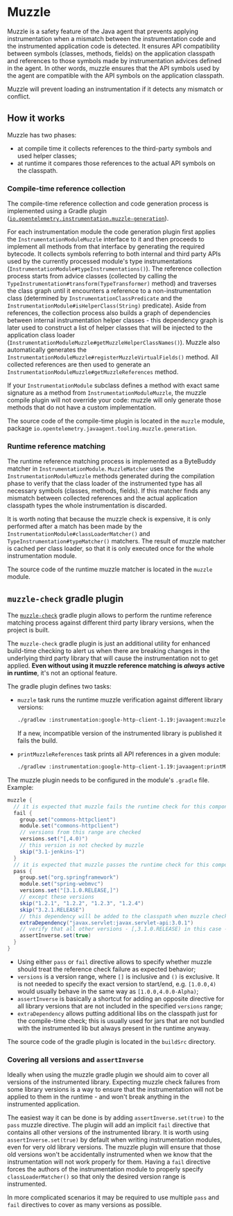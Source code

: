# Muzzle

Muzzle is a safety feature of the Java agent that prevents applying instrumentation when a mismatch
between the instrumentation code and the instrumented application code is detected.
It ensures API compatibility between symbols (classes, methods, fields) on the application classpath
and references to those symbols made by instrumentation advices defined in the agent.
In other words, muzzle ensures that the API symbols used by the agent are compatible with the API
symbols on the application classpath.

Muzzle will prevent loading an instrumentation if it detects any mismatch or conflict.

## How it works

Muzzle has two phases:
* at compile time it collects references to the third-party symbols and used helper classes;
* at runtime it compares those references to the actual API symbols on the classpath.

### Compile-time reference collection

The compile-time reference collection and code generation process is implemented using a Gradle
plugin ([`io.opentelemetry.instrumentation.muzzle-generation`](https://plugins.gradle.org/plugin/io.opentelemetry.instrumentation.muzzle-generation)).

For each instrumentation module the code generation plugin first applies
the `InstrumentationModuleMuzzle` interface to it and then proceeds to implement all methods from
that interface by generating the required bytecode.
It collects symbols referring to both internal and third party APIs used by the currently processed
module's type instrumentations (`InstrumentationModule#typeInstrumentations()`). The reference
collection process starts from advice classes (collected by calling the
`TypeInstrumentation#transform(TypeTransformer)` method) and traverses the class graph until it
encounters a reference to a non-instrumentation class (determined by `InstrumentationClassPredicate`
and the `InstrumentationModule#isHelperClass(String)` predicate). Aside from references, the
collection process also builds a graph of dependencies between internal instrumentation helper
classes - this dependency graph is later used to construct a list of helper classes that will be
injected to the application class loader (`InstrumentationModuleMuzzle#getMuzzleHelperClassNames()`).
Muzzle also automatically generates the `InstrumentationModuleMuzzle#registerMuzzleVirtualFields()`
method. All collected references are then used to generate
an `InstrumentationModuleMuzzle#getMuzzleReferences` method.

If your `InstrumentationModule` subclass defines a method with exact same signature as a method
from `InstrumentationModuleMuzzle`, the muzzle compile plugin will not override your code:
muzzle will only generate those methods that do not have a custom implementation.

The source code of the compile-time plugin is located in the `muzzle` module,
package `io.opentelemetry.javaagent.tooling.muzzle.generation`.

### Runtime reference matching

The runtime reference matching process is implemented as a ByteBuddy matcher in `InstrumentationModule`.
`MuzzleMatcher` uses the `InstrumentationModuleMuzzle` methods generated during the compilation phase
to verify that the class loader of the instrumented type has all necessary symbols (classes,
methods, fields). If this matcher finds any mismatch between collected references and the
actual application classpath types the whole instrumentation is discarded.

It is worth noting that because the muzzle check is expensive, it is only performed after a match
has been made by the `InstrumentationModule#classLoaderMatcher()` and `TypeInstrumentation#typeMatcher()`
matchers. The result of muzzle matcher is cached per class loader, so that it is only executed
once for the whole instrumentation module.

The source code of the runtime muzzle matcher is located in the `muzzle` module.

## `muzzle-check` gradle plugin

The [`muzzle-check`](https://plugins.gradle.org/plugin/io.opentelemetry.instrumentation.muzzle-check)
gradle plugin allows to perform the runtime reference matching process against different third party
library versions, when the project is built.

The `muzzle-check` gradle plugin is just an additional utility for enhanced build-time checking
to alert us when there are breaking changes in the underlying third party library
that will cause the instrumentation not to get applied.
**Even without using it muzzle reference matching is _always_ active in runtime**,
it's not an optional feature.

The gradle plugin defines two tasks:

* `muzzle` task runs the runtime muzzle verification against different library versions:
    ```sh
    ./gradlew :instrumentation:google-http-client-1.19:javaagent:muzzle
    ```
    If a new, incompatible version of the instrumented library is published it fails the build.

* `printMuzzleReferences` task prints all API references in a given module:
    ```sh
    ./gradlew :instrumentation:google-http-client-1.19:javaagent:printMuzzleReferences
    ```

The muzzle plugin needs to be configured in the module's `.gradle` file.
Example:

```groovy
muzzle {
  // it is expected that muzzle fails the runtime check for this component
  fail {
    group.set("commons-httpclient")
    module.set("commons-httpclient")
    // versions from this range are checked
    versions.set("[,4.0)")
    // this version is not checked by muzzle
    skip("3.1-jenkins-1")
  }
  // it is expected that muzzle passes the runtime check for this component
  pass {
    group.set("org.springframework")
    module.set("spring-webmvc")
    versions.set("[3.1.0.RELEASE,]")
    // except these versions
    skip("1.2.1", "1.2.2", "1.2.3", "1.2.4")
    skip("3.2.1.RELEASE")
    // this dependency will be added to the classpath when muzzle check is run
    extraDependency("javax.servlet:javax.servlet-api:3.0.1")
    // verify that all other versions - [,3.1.0.RELEASE) in this case - fail the muzzle runtime check
    assertInverse.set(true)
  }
}
```

* Using either `pass` or `fail` directive allows to specify whether muzzle should treat the
  reference check failure as expected behavior;
* `versions` is a version range, where `[]` is inclusive and `()` is exclusive. It is not needed to
  specify the exact version to start/end, e.g. `[1.0.0,4)` would usually behave in the same way as
  `[1.0.0,4.0.0-Alpha)`;
* `assertInverse` is basically a shortcut for adding an opposite directive for all library versions
  that are not included in the specified `versions` range;
* `extraDependency` allows putting additional libs on the classpath just for the compile-time check;
  this is usually used for jars that are not bundled with the instrumented lib but always present
  in the runtime anyway.

The source code of the gradle plugin is located in the `buildSrc` directory.

### Covering all versions and `assertInverse`

Ideally when using the muzzle gradle plugin we should aim to cover all versions of the instrumented
library. Expecting muzzle check failures from some library versions is a way to ensure that the
instrumentation will not be applied to them in the runtime - and won't break anything in the
instrumented application.

The easiest way it can be done is by adding `assertInverse.set(true)` to the `pass` muzzle
directive. The plugin will add an implicit `fail` directive that contains all other versions of the
instrumented library.
It is worth using `assertInverse.set(true)` by default when writing instrumentation modules, even for
very old library versions. The muzzle plugin will ensure that those old versions won't be
accidentally instrumented when we know that the instrumentation will not work properly for them.
Having a `fail` directive forces the authors of the instrumentation module to properly specify
`classLoaderMatcher()` so that only the desired version range is instrumented.

In more complicated scenarios it may be required to use multiple `pass` and `fail` directives
to cover as many versions as possible.
